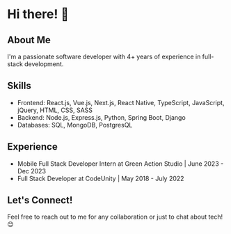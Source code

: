 # Hi there! 👋

## About Me

I'm a passionate software developer with 4+ years of experience in full-stack development.

## Skills

- Frontend: React.js, Vue.js, Next.js, React Native, TypeScript, JavaScript, jQuery, HTML, CSS, SASS
- Backend: Node.js, Express.js, Python, Spring Boot, Django
- Databases: SQL, MongoDB, PostgresQL

## Experience

- Mobile Full Stack Developer Intern at Green Action Studio | June 2023 - Dec 2023
- Full Stack Developer at CodeUnity | May 2018 - July 2022

## Let's Connect!

Feel free to reach out to me for any collaboration or just to chat about tech! 😊
